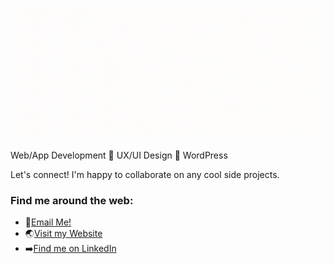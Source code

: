 ![github-intro](./assets/xtine.gif)

Web/App Development 🔘 UX/UI Design 🔘 WordPress

Let's connect! I'm happy to collaborate on any cool side projects.

### Find me around the web:
- 📩[Email Me!](mailto:mcroque89@gmail.com)
- 🌏[Visit my Website](https://xtineroq.github.io/)
- ➡️[Find me on LinkedIn](https://www.linkedin.com/in/mcroque/)
